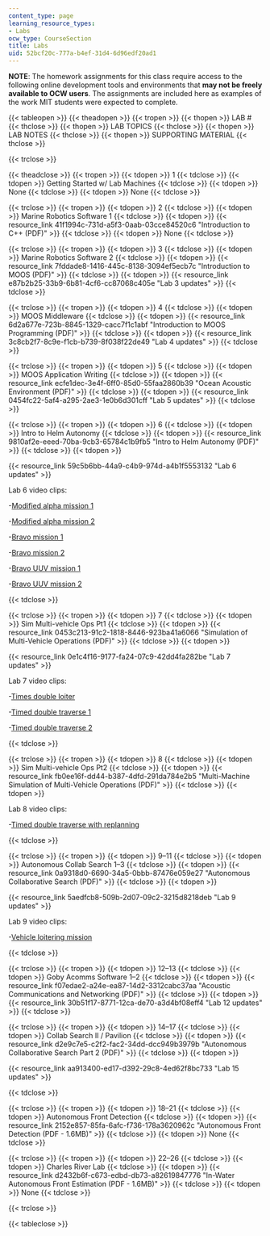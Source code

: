 ```yaml
---
content_type: page
learning_resource_types:
- Labs
ocw_type: CourseSection
title: Labs
uid: 52bcf20c-777a-b4ef-31d4-6d96edf20ad1
---
```


**NOTE**: The homework assignments for this class require access to the following online development tools and environments that **may not be freely available to OCW users**. The assignments are included here as examples of the work MIT students were expected to complete.

{{< tableopen >}}
{{< theadopen >}}
{{< tropen >}}
{{< thopen >}}
LAB #
{{< thclose >}}
{{< thopen >}}
LAB TOPICS
{{< thclose >}}
{{< thopen >}}
LAB NOTES
{{< thclose >}}
{{< thopen >}}
SUPPORTING MATERIAL
{{< thclose >}}

{{< trclose >}}

{{< theadclose >}}
{{< tropen >}}
{{< tdopen >}}
1
{{< tdclose >}}
{{< tdopen >}}
Getting Started w/ Lab Machines
{{< tdclose >}}
{{< tdopen >}}
None
{{< tdclose >}}
{{< tdopen >}}
None
{{< tdclose >}}

{{< trclose >}}
{{< tropen >}}
{{< tdopen >}}
2
{{< tdclose >}}
{{< tdopen >}}
Marine Robotics Software 1
{{< tdclose >}}
{{< tdopen >}}
{{< resource_link 41f1994c-731d-a5f3-0aab-03cce84520c6 "Introduction to C++ (PDF)" >}}
{{< tdclose >}}
{{< tdopen >}}
None
{{< tdclose >}}

{{< trclose >}}
{{< tropen >}}
{{< tdopen >}}
3
{{< tdclose >}}
{{< tdopen >}}
Marine Robotics Software 2
{{< tdclose >}}
{{< tdopen >}}
{{< resource_link 7fddade8-1416-445c-8138-3094ef5ecb7c "Introduction to MOOS (PDF)" >}}
{{< tdclose >}}
{{< tdopen >}}
{{< resource_link e87b2b25-33b9-6b81-4cf6-cc87068c405e "Lab 3 updates" >}}
{{< tdclose >}}

{{< trclose >}}
{{< tropen >}}
{{< tdopen >}}
4
{{< tdclose >}}
{{< tdopen >}}
MOOS Middleware
{{< tdclose >}}
{{< tdopen >}}
{{< resource_link 6d2a677e-723b-8845-1329-cacc7f1c1abf "Introduction to MOOS Programming (PDF)" >}}
{{< tdclose >}}
{{< tdopen >}}
{{< resource_link 3c8cb2f7-8c9e-f1cb-b739-8f038f22de49 "Lab 4 updates" >}}
{{< tdclose >}}

{{< trclose >}}
{{< tropen >}}
{{< tdopen >}}
5
{{< tdclose >}}
{{< tdopen >}}
MOOS Application Writing
{{< tdclose >}}
{{< tdopen >}}
{{< resource_link ecfe1dec-3e4f-6ff0-85d0-55faa2860b39 "Ocean Acoustic Environment (PDF)" >}}
{{< tdclose >}}
{{< tdopen >}}
{{< resource_link 0454fc22-5af4-a295-2ae3-1e0b6d301cff "Lab 5 updates" >}}
{{< tdclose >}}

{{< trclose >}}
{{< tropen >}}
{{< tdopen >}}
6
{{< tdclose >}}
{{< tdopen >}}
Intro to Helm Autonomy
{{< tdclose >}}
{{< tdopen >}}
{{< resource_link 9810af2e-eeed-70ba-9cb3-65784c1b9fb5 "Intro to Helm Autonomy (PDF)" >}}
{{< tdclose >}}
{{< tdopen >}}


{{< resource_link 59c5b6bb-44a9-c4b9-974d-a4b1f5553132 "Lab 6 updates" >}}

Lab 6 video clips:

\-[Modified alpha mission 1](http://youtu.be/l1YUycDw3TY)

\-[Modified alpha mission 2](http://youtu.be/NGyC9cofIkk)

\-[Bravo mission 1](http://youtu.be/r1DTz7cSY7M)

\-[Bravo mission 2](http://youtu.be/JIi-dpHoib8)

\-[Bravo UUV mission 1](http://youtu.be/cMVXUSs-7n0)

\-[Bravo UUV mission 2](http://youtu.be/DSocUycqqu4)


{{< tdclose >}}

{{< trclose >}}
{{< tropen >}}
{{< tdopen >}}
7
{{< tdclose >}}
{{< tdopen >}}
Sim Multi-vehicle Ops Pt1
{{< tdclose >}}
{{< tdopen >}}
{{< resource_link 0453c213-91c2-1818-8446-923ba41a6066 "Simulation of Multi-Vehicle Operations (PDF)" >}}
{{< tdclose >}}
{{< tdopen >}}


{{< resource_link 0e1c4f16-9177-fa24-07c9-42dd4fa282be "Lab 7 updates" >}}

Lab 7 video clips:

\-[Times double loiter](http://youtu.be/MqAdlxnLiE8)

\-[Timed double traverse 1](http://youtu.be/otZ0UyldyyI)

\-[Timed double traverse 2](http://youtu.be/rC_vPFzOsSs)


{{< tdclose >}}

{{< trclose >}}
{{< tropen >}}
{{< tdopen >}}
8
{{< tdclose >}}
{{< tdopen >}}
Sim Multi-vehicle Ops Pt2
{{< tdclose >}}
{{< tdopen >}}
{{< resource_link fb0ee16f-dd44-b387-4dfd-291da784e2b5 "Multi-Machine Simulation of Multi-Vehicle Operations (PDF)" >}}
{{< tdclose >}}
{{< tdopen >}}


Lab 8 video clips:

\-[Timed double traverse with replanning](http://youtu.be/jHepobS7zoA)


{{< tdclose >}}

{{< trclose >}}
{{< tropen >}}
{{< tdopen >}}
9–11
{{< tdclose >}}
{{< tdopen >}}
Autonomous Collab Search 1–3
{{< tdclose >}}
{{< tdopen >}}
{{< resource_link 0a9318d0-6690-34a5-0bbb-87476e059e27 "Autonomous Collaborative Search (PDF)" >}}
{{< tdclose >}}
{{< tdopen >}}


{{< resource_link 5aedfcb8-509b-2d07-09c2-3215d8218deb "Lab 9 updates" >}}

Lab 9 video clips:

\-[Vehicle loitering mission](http://youtu.be/fTPugowyBg0)


{{< tdclose >}}

{{< trclose >}}
{{< tropen >}}
{{< tdopen >}}
12–13
{{< tdclose >}}
{{< tdopen >}}
Goby Acomms Software 1–2
{{< tdclose >}}
{{< tdopen >}}
{{< resource_link f07edae2-a24e-ea87-14d2-3312cabc37aa "Acoustic Communications and Networking (PDF)" >}}
{{< tdclose >}}
{{< tdopen >}}
{{< resource_link 30b51f17-8771-12ca-de70-a3d4bf08eff4 "Lab 12 updates" >}}
{{< tdclose >}}

{{< trclose >}}
{{< tropen >}}
{{< tdopen >}}
14–17
{{< tdclose >}}
{{< tdopen >}}
Collab Search II / Pavilion
{{< tdclose >}}
{{< tdopen >}}
{{< resource_link d2e9c7e5-c2f2-fac2-34dd-dcc949b3979b "Autonomous Collaborative Search Part 2 (PDF)" >}}
{{< tdclose >}}
{{< tdopen >}}


{{< resource_link aa913400-ed17-d392-29c8-4ed62f8bc733 "Lab 15 updates" >}}


{{< tdclose >}}

{{< trclose >}}
{{< tropen >}}
{{< tdopen >}}
18–21
{{< tdclose >}}
{{< tdopen >}}
Autonomous Front Detection
{{< tdclose >}}
{{< tdopen >}}
{{< resource_link 2152e857-85fa-6afc-f736-178a3620962c "Autonomous Front Detection (PDF - 1.6MB)" >}}
{{< tdclose >}}
{{< tdopen >}}
None
{{< tdclose >}}

{{< trclose >}}
{{< tropen >}}
{{< tdopen >}}
22–26
{{< tdclose >}}
{{< tdopen >}}
Charles River Lab
{{< tdclose >}}
{{< tdopen >}}
{{< resource_link d2432b6f-c673-edbd-db73-a82619847776 "In-Water Autonomous Front Estimation (PDF - 1.6MB)" >}}
{{< tdclose >}}
{{< tdopen >}}
None
{{< tdclose >}}

{{< trclose >}}

{{< tableclose >}}